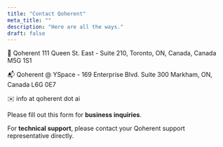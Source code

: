 ```yaml
---
title: "Contact Qoherent"
meta_title: ""
description: "Here are all the ways."
draft: false
---
```



🏤 Qoherent 111 Queen St. East - Suite 210, Toronto, ON, Canada, Canada M5G 1S1

📬 Qoherent @ YSpace - 169 Enterprise Blvd. Suite 300 Markham, ON, Canada L6G 0E7

✉️ info at qoherent dot ai

Please fill out this form for **business inquiries**. 

For **technical support**, please contact your Qoherent support representative directly.

